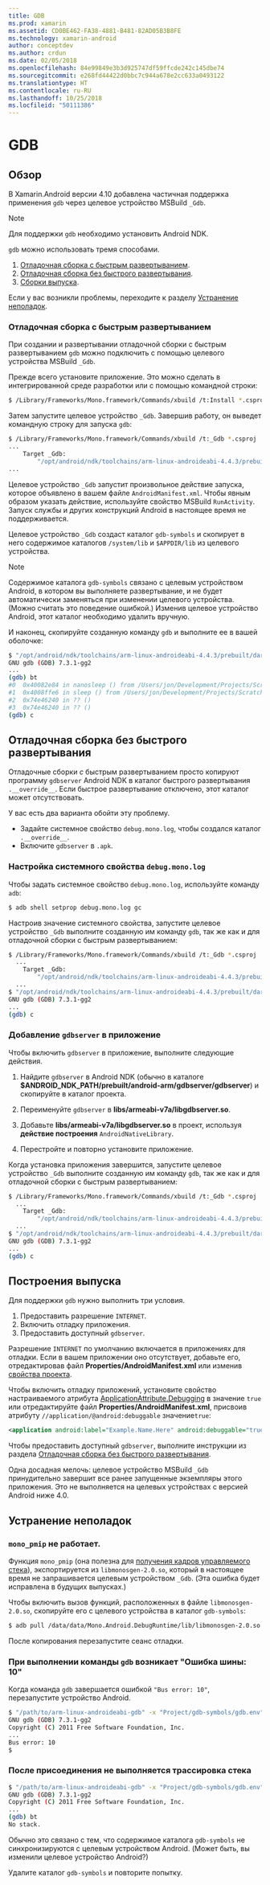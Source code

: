 ```yaml
---
title: GDB
ms.prod: xamarin
ms.assetid: CD0BE462-FA38-4881-B481-82AD05B3B8FE
ms.technology: xamarin-android
author: conceptdev
ms.author: crdun
ms.date: 02/05/2018
ms.openlocfilehash: 84e99849e3b3d925747df59ffcde242c145dbe74
ms.sourcegitcommit: e268fd44422d0bbc7c944a678e2cc633a0493122
ms.translationtype: HT
ms.contentlocale: ru-RU
ms.lasthandoff: 10/25/2018
ms.locfileid: "50111386"
---
```

# <a name="gdb"></a>GDB

## <a name="overview"></a>Обзор

В Xamarin.Android версии 4.10 добавлена частичная поддержка применения `gdb` через целевое устройство MSBuild `_Gdb`. 

> [!NOTE]
> Для поддержки `gdb` необходимо установить Android NDK.

`gdb` можно использовать тремя способами.

1.  [Отладочная сборка с быстрым развертыванием](#Debug_Builds_with_Fast_Deployment).
1.  [Отладочная сборка без быстрого развертывания](#Debug_Builds_without_Fast_Deployment).
1.  [Сборки выпуска](#Release_Builds).


Если у вас возникли проблемы, переходите к разделу [Устранение неполадок](#Troubleshooting).

<a name="Debug_Builds_with_Fast_Deployment" />

### <a name="debug-builds-with-fast-deployment"></a>Отладочная сборка с быстрым развертыванием

При создании и развертывании отладочной сборки с быстрым развертыванием `gdb` можно подключить с помощью целевого устройства MSBuild `_Gdb`.

Прежде всего установите приложение. Это можно сделать в интегрированной среде разработки или с помощью командной строки:

```bash
$ /Library/Frameworks/Mono.framework/Commands/xbuild /t:Install *.csproj
```

Затем запустите целевое устройство `_Gdb`. Завершив работу, он выведет командную строку для запуска `gdb`:

```bash
$ /Library/Frameworks/Mono.framework/Commands/xbuild /t:_Gdb *.csproj
...
    Target _Gdb:
        "/opt/android/ndk/toolchains/arm-linux-androideabi-4.4.3/prebuilt/darwin-x86/bin/arm-linux-androideabi-gdb" -x "/Users/jon/Development/Projects/Scratch.HelloXamarin20//gdb-symbols/gdb.env"
...
```

Целевое устройство `_Gdb` запустит произвольное действие запуска, которое объявлено в вашем файле `AndroidManifest.xml`. Чтобы явным образом указать действие, используйте свойство MSBuild `RunActivity`. Запуск службы и других конструкций Android в настоящее время не поддерживается.

Целевое устройство `_Gdb` создаст каталог `gdb-symbols` и скопирует в него содержимое каталогов `/system/lib` и `$APPDIR/lib` из целевого устройства.


> [!NOTE]
> Содержимое каталога `gdb-symbols` связано с целевым устройством Android, в котором вы выполняете развертывание, и не будет автоматически заменяться при изменении целевого устройства. (Можно считать это поведение ошибкой.) Изменив целевое устройство Android, этот каталог необходимо удалить вручную.

И наконец, скопируйте созданную команду `gdb` и выполните ее в вашей оболочке:

```bash
$ "/opt/android/ndk/toolchains/arm-linux-androideabi-4.4.3/prebuilt/darwin-x86/bin/arm-linux-androideabi-gdb" -x "/Users/jon/Development/Projects/Scratch.HelloXamarin20//gdb-symbols/gdb.env"
GNU gdb (GDB) 7.3.1-gg2
...
(gdb) bt
#0  0x40082e84 in nanosleep () from /Users/jon/Development/Projects/Scratch.HelloXamarin20/gdb-symbols/libc.so
#1  0x4008ffe6 in sleep () from /Users/jon/Development/Projects/Scratch.HelloXamarin20/gdb-symbols/libc.so
#2  0x74e46240 in ?? ()
#3  0x74e46240 in ?? ()
(gdb) c
```

<a name="Debug_Builds_without_Fast_Deployment" />

## <a name="debug-builds-without-fast-deployment"></a>Отладочная сборка без быстрого развертывания

Отладочные сборки *с* быстрым развертыванием просто копируют программу `gdbserver` Android NDK в каталог быстрого развертывания `.__override__`. Если быстрое развертывание отключено, этот каталог может отсутствовать.

У вас есть два варианта обойти эту проблему.

-   Задайте системное свойство `debug.mono.log`, чтобы создался каталог `.__override__`.
-   Включите `gdbserver` в `.apk`.

### <a name="setting-the-debugmonolog-system-property"></a>Настройка системного свойства `debug.mono.log`

Чтобы задать системное свойство `debug.mono.log`, используйте команду `adb`:

```bash
$ adb shell setprop debug.mono.log gc
```

Настроив значение системного свойства, запустите целевое устройство `_Gdb` выполните созданную им команду `gdb`, так же как и для отладочной сборки с быстрым развертыванием:

```bash
$ /Library/Frameworks/Mono.framework/Commands/xbuild /t:_Gdb *.csproj
  ...
    Target _Gdb:
        "/opt/android/ndk/toolchains/arm-linux-androideabi-4.4.3/prebuilt/darwin-x86/bin/arm-linux-androideabi-gdb" -x "/Users/jon/Development/Projects/Scratch.HelloXamarin20//gdb-symbols/gdb.env"
  ...
$ "/opt/android/ndk/toolchains/arm-linux-androideabi-4.4.3/prebuilt/darwin-x86/bin/arm-linux-androideabi-gdb" -x "/Users/jon/Development/Projects/Scratch.HelloXamarin20//gdb-symbols/gdb.env"
GNU gdb (GDB) 7.3.1-gg2
...
(gdb) c
```


### <a name="including-gdbserver-in-your-app"></a>Добавление `gdbserver` в приложение

Чтобы включить `gdbserver` в приложение, выполните следующие действия.

1. Найдите `gdbserver` в Android NDK (обычно в каталоге **$ANDROID\_NDK\_PATH/prebuilt/android-arm/gdbserver/gdbserver**) и скопируйте в каталог проекта.

2. Переименуйте `gdbserver` в **libs/armeabi-v7a/libgdbserver.so**.

3. Добавьте **libs/armeabi-v7a/libgdbserver.so** в проект, используя **действие построения** `AndroidNativeLibrary`.

4. Перестройте и повторно установите приложение.

Когда установка приложения завершится, запустите целевое устройство `_Gdb` выполните созданную им команду `gdb`, так же как и для отладочной сборки с быстрым развертыванием:

```bash
$ /Library/Frameworks/Mono.framework/Commands/xbuild /t:_Gdb *.csproj
  ...
    Target _Gdb:
        "/opt/android/ndk/toolchains/arm-linux-androideabi-4.4.3/prebuilt/darwin-x86/bin/arm-linux-androideabi-gdb" -x "/Users/jon/Development/Projects/Scratch.HelloXamarin20//gdb-symbols/gdb.env"
  ...
$ "/opt/android/ndk/toolchains/arm-linux-androideabi-4.4.3/prebuilt/darwin-x86/bin/arm-linux-androideabi-gdb" -x "/Users/jon/Development/Projects/Scratch.HelloXamarin20//gdb-symbols/gdb.env"
GNU gdb (GDB) 7.3.1-gg2
...
(gdb) c
```

<a name="Release_Builds" />

## <a name="release-builds"></a>Построения выпуска

Для поддержки `gdb` нужно выполнить три условия.

1.  Предоставить разрешение `INTERNET`.
2.  Включить отладку приложения.
3.  Предоставить доступный `gdbserver`.

Разрешение `INTERNET` по умолчанию включается в приложениях для отладки. Если в вашем приложении оно отсутствует, добавьте его, отредактировав файл **Properties/AndroidManifest.xml** или изменив [свойства проекта](https://github.com/xamarin/recipes/tree/master/Recipes/android/general/projects/add_permissions_to_android_manifest).

Чтобы включить отладку приложений, установите свойство настраиваемого атрибута [ApplicationAttribute.Debugging](https://developer.xamarin.com/api/property/Android.App.ApplicationAttribute.Debuggable/) в значение `true` или отредактируйте файл **Properties/AndroidManifest.xml**, присвоив атрибуту `//application/@android:debuggable` значение`true`:

```xml
<application android:label="Example.Name.Here" android:debuggable="true">
```

Чтобы предоставить доступный `gdbserver`, выполните инструкции из раздела [Отладочная сборка без быстрого развертывания](#Debug_Builds_without_Fast_Deployment).

Одна досадная мелочь: целевое устройство MSBuild `_Gdb` принудительно завершит все ранее запущенные экземпляры этого приложения. Это не выполняется на целевых устройствах с версией Android ниже 4.0.

<a name="Troubleshooting" />

## <a name="troubleshooting"></a>Устранение неполадок

### <a name="monopmip-doesnt-work"></a>`mono_pmip` не работает.

Функция `mono_pmip` (она полезна для [получения кадров управляемого стека](http://www.mono-project.com/docs/debug+profile/debug/#debugging-with-gdb)), экспортируется из `libmonosgen-2.0.so`, который в настоящее время не запрашивается целевым устройством `_Gdb`. (Эта ошибка будет исправлена в будущих выпусках.)

Чтобы включить вызов функций, расположенных в файле `libmonosgen-2.0.so`, скопируйте его с целевого устройства в каталог `gdb-symbols`:

```bash
$ adb pull /data/data/Mono.Android.DebugRuntime/lib/libmonosgen-2.0.so Project/gdb-symbols
```

После копирования перезапустите сеанс отладки.

### <a name="bus-error-10-when-running-the-gdb-command"></a>При выполнении команды `gdb` возникает "Ошибка шины: 10"

Когда команда `gdb` завершается ошибкой `"Bus error: 10"`, перезапустите устройство Android.

```bash
$ "/path/to/arm-linux-androideabi-gdb" -x "Project/gdb-symbols/gdb.env"
GNU gdb (GDB) 7.3.1-gg2
Copyright (C) 2011 Free Software Foundation, Inc.
...
Bus error: 10
$
```

### <a name="no-stack-trace-after-attach"></a>После присоединения не выполняется трассировка стека

```bash
$ "/path/to/arm-linux-androideabi-gdb" -x "Project/gdb-symbols/gdb.env"
GNU gdb (GDB) 7.3.1-gg2
Copyright (C) 2011 Free Software Foundation, Inc.
...
(gdb) bt
No stack.
```

Обычно это связано с тем, что содержимое каталога `gdb-symbols` не синхронизируются с целевым устройством Android. (Может быть, вы изменили целевое устройство Android?)

Удалите каталог `gdb-symbols` и повторите попытку.
